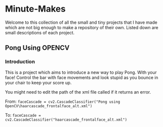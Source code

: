 # Minute-Makes

Welcome to this collection of all the small and tiny projects that I have made which are not big enough to make a repository of their own. Listed down are small descriptions of each project.

## Pong Using OPENCV

### Introduction

This is a project which aims to introduce a new way to play Pong. With your face!
Control the bar with face movements and look stupid as you bounce in your chair to keep your score up.

You might need to edit the path of the xml file called if it returns an error.

From:
`faceCascade = cv2.CascadeClassifier("Pong using OpenCV\haarcascade_frontalface_alt.xml")`

To:
`faceCascade = cv2.CascadeClassifier("haarcascade_frontalface_alt.xml")`